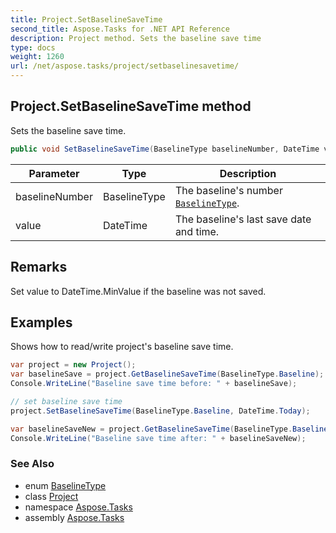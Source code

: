 ```yaml
---
title: Project.SetBaselineSaveTime
second_title: Aspose.Tasks for .NET API Reference
description: Project method. Sets the baseline save time
type: docs
weight: 1260
url: /net/aspose.tasks/project/setbaselinesavetime/
---
```

## Project.SetBaselineSaveTime method

Sets the baseline save time.

```csharp
public void SetBaselineSaveTime(BaselineType baselineNumber, DateTime value)
```

| Parameter | Type | Description |
| --- | --- | --- |
| baselineNumber | BaselineType | The baseline's number [`BaselineType`](../../baselinetype/). |
| value | DateTime | The baseline's last save date and time. |

## Remarks

Set value to DateTime.MinValue if the baseline was not saved.

## Examples

Shows how to read/write project's baseline save time.

```csharp
var project = new Project();
var baselineSave = project.GetBaselineSaveTime(BaselineType.Baseline);
Console.WriteLine("Baseline save time before: " + baselineSave);

// set baseline save time
project.SetBaselineSaveTime(BaselineType.Baseline, DateTime.Today);

var baselineSaveNew = project.GetBaselineSaveTime(BaselineType.Baseline);
Console.WriteLine("Baseline save time after: " + baselineSaveNew);
```

### See Also

* enum [BaselineType](../../baselinetype/)
* class [Project](../)
* namespace [Aspose.Tasks](../../project/)
* assembly [Aspose.Tasks](../../../)


